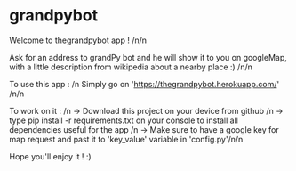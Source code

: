 # grandpybot

Welcome to thegrandpybot app ! /n/n

Ask for an address to grandPy bot and he will show it to you on googleMap,
with a little description from wikipedia about a nearby place :) /n/n

To use this app : /n
Simply go on 'https://thegrandpybot.herokuapp.com/'
/n/n

To work on it : /n
-> Download this project on your device from github /n
-> type pip install -r requirements.txt on your console to install all
dependencies useful for the app /n
-> Make sure to have a google key for map request and past it
to 'key_value' variable in 'config.py'/n/n

Hope you'll enjoy it ! :)

